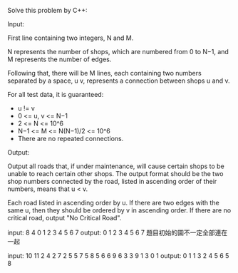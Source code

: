 Solve this problem by C++:

Input:

First line containing two integers, N and M.

N represents the number of shops, which are numbered from 0 to N−1, and M represents the number of edges.

Following that, there will be M lines, each containing two numbers separated by a space, u​ v​, represents a connection between shops u​ and v​.

For all test data, it is guaranteed:


- u != v
- 0 <= u, v <= N−1
- 2 <= N <= 10^6
- N−1 <= M <= N(N−1)/2 <= 10^6
- There are no repeated connections.


Output:

Output all roads that, if under maintenance, will cause certain shops to be unable to reach certain other shops. The output format should be the two shop numbers connected by the road, listed in ascending order of their numbers, means that u < v.

Each road listed in ascending order by u. If there are two edges with the same u, then they should be ordered by v in ascending order. If there are no critical road, output "No Critical Road".

input:
8 4
0 1
2 3
4 5
6 7
output:
0 1
2 3
4 5
6 7
題目初始的圖不一定全部連在一起


input:
10 11
2 4
2 7
2 5
5 7
5 8
5 6
6 9 
6 3
3 9
1 3
0 1
output:
0 1
1 3
2 4
5 6
5 8